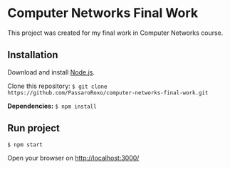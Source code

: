 # Computer Networks Final Work
This project was created for my final work in Computer Networks course.

## Installation
Download and install [Node.js](https://nodejs.org/pt-br/download/).

Clone this repository: ```$ git clone https://github.com/PassaroRoxo/computer-networks-final-work.git```

**Dependencies:** ```$ npm install```


## Run project
```$ npm start```

Open your browser on [http://localhost:3000/](http://localhost:3000/)